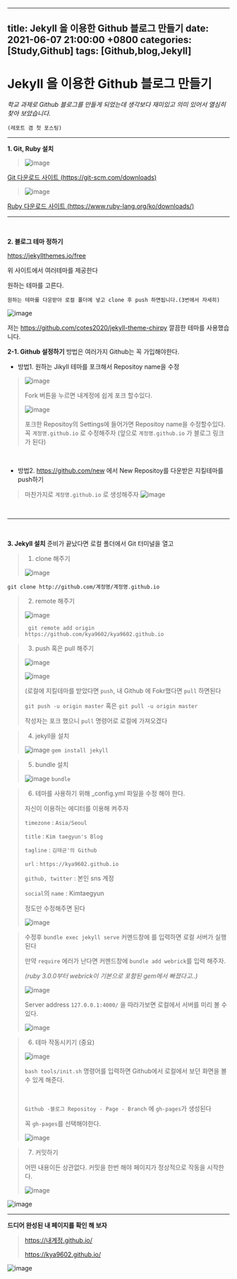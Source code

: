 <!-- post.01 -->
---
title: Jekyll 을 이용한 Github 블로그 만들기
date: 2021-06-07 21:00:00 +0800
categories: [Study,Github]
tags: [Github,blog,Jekyll]
---

# Jekyll 을 이용한 Github 블로그 만들기

*학교 과제로 Github 블로그를 만들게 되었는데 생각보다 
재미있고 의미 있어서 열심히 찾아 보았습니다.*

`(레포트 겸 첫 포스팅)`
- - -
**1. Git, Ruby 설치**

>![image](https://user-images.githubusercontent.com/85295433/120993377-6e1c6380-c7be-11eb-9848-862b59df4c67.png)
>
[Git 다운로드 사이트 (https://git-scm.com/downloads) ](https://git-scm.com/downloads)

>![image](https://user-images.githubusercontent.com/85295433/120993459-7f657000-c7be-11eb-88b7-3b576b3ab693.png)
>
[Ruby 다운로드 사이트 (https://www.ruby-lang.org/ko/downloads/)](https://www.ruby-lang.org/ko/downloads/)



- - - -
<br/>


**2. 블로그 테마 정하기**

https://jekyllthemes.io/free

위 사이트에서 여러테마를 제공한다

원하는 테마를 고른다.

`원하는 테마를 다운받아 로컬 폴더에 넣고 clone 후 push 하면됩니다.(3번에서 자세히)`

![image](https://user-images.githubusercontent.com/85295433/121004860-200d5d00-c7ca-11eb-813e-56fc55b68191.png)

저는 https://github.com/cotes2020/jekyll-theme-chirpy 깔끔한 테마를 사용했습니다.


**2-1. Github 설정하기**
 방법은 여러가지 Github는 꼭 가입해야한다.
 
* 방법1. 원하는 Jikyll 테마를 포크해서 Repositoy name을 수정
 >![image](https://user-images.githubusercontent.com/85295433/121005231-9316d380-c7ca-11eb-8b34-8adad8788ef3.png)
 >
 >Fork 버튼을 누르면 내계정에 쉽게 포크 할수있다.
 >
 >![image](https://user-images.githubusercontent.com/85295433/121005399-bd689100-c7ca-11eb-89d7-1df0b53b34f8.png)
 >
 >  포크한 Repositoy의 Settings에 들어가면 Repositoy name을 수정할수있다.
 >    꼭 `계정명.github.io`  로 수정해주자 (앞으로 `계정명.github.io` 가 블로그 링크가 된다)
 
<br/>

* 방법2. https://github.com/new 에서 New Repositoy를 다운받은 지킬테마를 push하기

> 마찬가지로 `계정명.github.io`  로 생성해주자 
>![image](https://user-images.githubusercontent.com/85295433/120992618-bf782300-c7bd-11eb-8e1a-3ee00973a546.png)

<br/>

- - - -

<br/>

**3. Jekyll 설치**
준비가 끝났다면 로컬 폴더에서 Git 터미널을 열고

 > 1.  clone 해주기  
 > 
 >![image](https://user-images.githubusercontent.com/85295433/121003835-ebe56c80-c7c8-11eb-97ef-9d0cf15e600d.png)
 >
`git clone http://github.com/계정명/계정명.github.io`

> 2. remote 해주기 
> 
> ![image](https://user-images.githubusercontent.com/85295433/121006401-d160c280-c7cb-11eb-9ca3-95dff38e980e.png)
> 
> ` git remote add origin https://github.com/kya9602/kya9602.github.io`

> 3. push 혹은 pull 해주기
> 
>   ![image](https://user-images.githubusercontent.com/85295433/121007314-da9e5f00-c7cc-11eb-9214-870298dea50e.png) 
>    
>    ![image](https://user-images.githubusercontent.com/85295433/121007356-e8ec7b00-c7cc-11eb-8fc0-a81f6157e86a.png)
>    
>    (로컬에 지킬테마를 받았다면 `push`, 내 Github 에 Fokr했다면 `pull` 하면된다
>    
>    `git push -u origin master` 혹은 `git pull -u origin master`
>    
>    작성자는 포크 했으니 `pull` 명령어로 로컬에 가져오겠다



 >4. jekyll을 설치
 >
 >![image](https://user-images.githubusercontent.com/85295433/121003387-7083bb00-c7c8-11eb-8b9c-c471ebdd8bf4.png)
 >`gem install jekyll` 

>5. bundle 설치
>
>![image](https://user-images.githubusercontent.com/85295433/121008546-12f26d00-c7ce-11eb-8dd5-afed1dc4dcd5.png)
>`bundle`

>6. 테마를 사용하기 위해 _config.yml 파일을 수정 해야 한다.
>
>자신이 이용하는 에디터를 이용해 켜주자
>
>`timezone` : `Asia/Seoul`
>
>`title`  : `Kim taegyun's Blog `
>
>`tagline` : `김태균'의 Github`
>
>`url` :  `https://kya9602.github.io`
>
>`github, twitter` : 본인 sns 계정 
>
>`social`의 `name` :  Kimtaegyun
>
>정도만 수정해주면 된다
>
>![image](https://user-images.githubusercontent.com/85295433/121010790-ceb49c00-c7d0-11eb-88ac-7fd51b94d704.png)

>수정후 `bundle exec jekyll serve` 커멘드창에 를 입력하면 로컬 서버가 실행된다
>
>만약 `require` 에러가 난다면 커멘드창에 `bundle add webrick`를 입력 해주자.
>
>*(ruby 3.0.0부터 webrick이 기본으로 포함된 gem에서 빠졌다고..)*
>
>![image](https://user-images.githubusercontent.com/85295433/121011201-50a4c500-c7d1-11eb-99f3-2f2d72202a76.png)
>
>Server address `127.0.0.1:4000/` 을 따라가보면 로컬에서 서버를 미리 볼 수있다.
>
>![image](https://user-images.githubusercontent.com/85295433/121011477-9feaf580-c7d1-11eb-855f-6278784bb881.png)



> 6. 테마 작동시키기 (중요)
> 
> ![image](https://user-images.githubusercontent.com/85295433/121008693-3b7a6700-c7ce-11eb-8c76-75cd3ddeb6f2.png)
> 
>   `bash tools/init.sh` 명령어를 입력하면 Github에서 로컬에서 보던 화면을 볼 수 있게 해준다.
>  
>    <br>
>   
>   `Github -블로그 Repositoy - Page - Branch` 에 `gh-pages`가 생성된다
>   
>   꼭 `gh-pages`를 선택해야한다.
>   
>   ![image](https://user-images.githubusercontent.com/85295433/121009172-d1ae8d00-c7ce-11eb-8dc9-21f13b2ff865.png)


> 7. 커밋하기
> 
> 어떤 내용이든 상관없다. 커밋을 한번 해야 페이지가 정상적으로 작동을 시작한다.
> 
> ![image](https://user-images.githubusercontent.com/85295433/121009684-6e712a80-c7cf-11eb-8220-ac39963df19f.png)
> 
![image](https://user-images.githubusercontent.com/85295433/121009746-7d57dd00-c7cf-11eb-8962-f31fd1e5d7f4.png)

- - - - -

**드디어 완성된 내 페이지를 확인 해 보자**
>https://내계정.github.io/
>
>https://kya9602.github.io/
>
![image](https://user-images.githubusercontent.com/85295433/121011986-34edee80-c7d2-11eb-883c-620b0c43e936.png)
